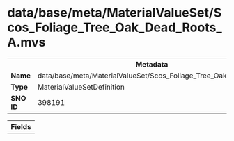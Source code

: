 <h1>data/base/meta/MaterialValueSet/Scos_Foliage_Tree_Oak_Dead_Roots_A.mvs</h1><table><tr><th colspan="100%">Metadata</th></tr><tr><td><b>Name</b></td><td>data/base/meta/MaterialValueSet/Scos_Foliage_Tree_Oak_Dead_Roots_A.mvs</td></tr><tr><td><b>Type</b></td><td>MaterialValueSetDefinition</td></tr><tr><td><b>SNO ID</b></td><td>398191</td></tr></table>

<table><tr><th colspan="100%">Fields</th></tr></table>

